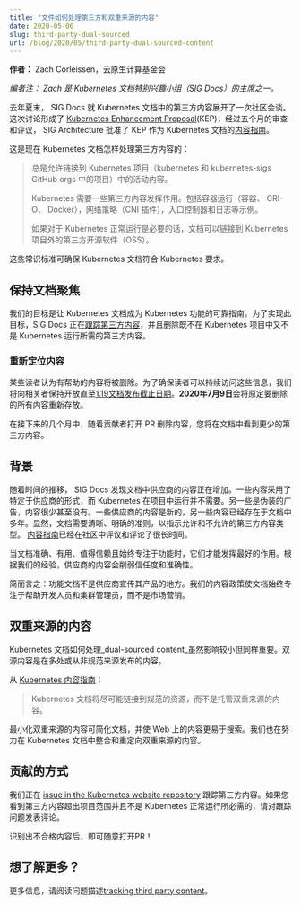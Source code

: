 ```yaml
---
title: "文件如何处理第三方和双重来源的内容"
date: 2020-05-06
slug: third-party-dual-sourced
url: /blog/2020/05/third-party-dual-sourced-content
---
```

<!--
title: "How Docs Handle Third Party and Dual Sourced Content"
date: 2020-05-06
slug: third-party-dual-sourced
url: /blog/2020/05/third-party-dual-sourced-content
-->

<!--
**Author:** Zach Corleissen, Cloud Native Computing Foundation

*Editor's note: Zach is one of the chairs for the Kubernetes documentation special interest group (SIG Docs).*
-->
**作者：** Zach Corleissen，云原生计算基金会

*编者注： Zach 是 Kubernetes 文档特别兴趣小组（SIG Docs）的主席之一。*

<!--
Late last summer, SIG Docs started a community conversation about third party content in Kubernetes docs. This conversation became a [Kubernetes Enhancement Proposal](https://github.com/kubernetes/enhancements/pull/1327) (KEP) and, after five months for review and comment, SIG Architecture approved the KEP as a [content guide](/docs/contribute/style/content-guide/) for Kubernetes docs.
-->
去年夏末， SIG Docs 就 Kubernetes 文档中的第三方内容展开了一次社区会谈。这次讨论形成了 [Kubernetes Enhancement Proposal](https://github.com/kubernetes/enhancements/pull/1327)(KEP)，经过五个月的审查和评议， SIG Architecture 批准了 KEP 作为 Kubernetes 文档的[内容指南](/docs/contribute/style/content-guide/)。

<!--
Here's how Kubernetes docs handle third party content now:
-->
这是现在 Kubernetes 文档怎样处理第三方内容的：

<!--
> Links to active content in the Kubernetes project (projects in the kubernetes and kubernetes-sigs GitHub orgs) are always allowed.
>
> Kubernetes requires some third party content to function. Examples include container runtimes (containerd, CRI-O, Docker), networking policy (CNI plugins), Ingress controllers, and logging.
>
> Docs can link to third party open source software (OSS) outside the Kubernetes project if it’s necessary for Kubernetes to function.
-->
> 总是允许链接到 Kubernetes 项目（kubernetes 和 kubernetes-sigs GitHub orgs 中的项目）中的活动内容。
>
> Kubernetes 需要一些第三方内容发挥作用。包括容器运行（容器、 CRI-O、 Docker），网络策略（CNI 插件），入口控制器和日志等示例。
>
> 如果对于 Kubernetes 正常运行是必要的话，文档可以链接到 Kubernetes 项目外的第三方开源软件（OSS）。

<!--
These common sense guidelines make sure that Kubernetes docs document Kubernetes.
-->
这些常识标准可确保 Kubernetes 文档符合 Kubernetes 要求。

<!--
## Keeping the docs focused
-->
## 保持文档聚焦

<!--
Our goal is for Kubernetes docs to be a trustworthy guide to Kubernetes features. To achieve this goal, SIG Docs is [tracking third party content](https://github.com/kubernetes/website/issues/20232) and removing any third party content that isn't both in the Kubernetes project _and_ required for Kubernetes to function.
-->
我们的目标是让 Kubernetes 文档成为 Kubernetes 功能的可靠指南。为了实现此目标，SIG Docs 正在[跟踪第三方内容](https://github.com/kubernetes/website/issues/20232)，并且删除既不在 Kubernetes 项目中又不是 Kubernetes 运行所需的第三方内容。

<!--
### Re-homing content
-->
### 重新定位内容

<!--
Some content will be removed that readers may find helpful. To make sure readers have continous access to information, we're giving stakeholders until the [1.19 release deadline for docs](https://github.com/kubernetes/sig-release/tree/master/releases/release-1.19), **July 9th, 2020** to re-home any content slated for removal.
-->
某些读者认为有帮助的内容将被删除。为了确保读者可以持续访问这些信息，我们将向相关者保持开放直至[1.19文档发布截止日期](https://github.com/kubernetes/sig-release/tree/master/releases/release-1.19)。**2020年7月9日**会将原定要删除的所有内容重新存放。

<!--
Over the next few months you'll see less third party content in the docs as contributors open PRs to remove content.
-->
在接下来的几个月中，随着贡献者打开 PR 删除内容，您将在文档中看到更少的第三方内容。

<!--
## Background

Over time, SIG Docs observed increasing vendor content in the docs. Some content took the form of vendor-specific implementations that aren't required for Kubernetes to function in-project. Other content was thinly-disguised advertising with minimal to no feature content. Some vendor content was new; other content had been in the docs for years. It became clear that the docs needed clear, well-bounded guidelines for what kind of third party content is and isn't allowed. The [content guide](https://kubernetes.io/docs/contribute/content-guide/) emerged from an extensive period for review and comment from the community.
-->
## 背景

随着时间的推移， SIG Docs 发现文档中供应商的内容正在增加。一些内容采用了特定于供应商的形式，而 Kubernetes 在项目中运行并不需要。另一些是伪装的广告，内容很少甚至没有。一些供应商的内容是新的，另一些内容已经存在于文档中多年。显然，文档需要清晰、明确的准则，以指示允许和不允许的第三方内容类型。 [内容指南](https://kubernetes.io/docs/contribute/content-guide/)已经在社区中评议和评论了很长时间。

<!--
Docs work best when they're accurate, helpful, trustworthy, and remain focused on features. In our experience, vendor content dilutes trust and accuracy. 
-->
当文档准确、有用、值得信赖且始终专注于功能时，它们才能发挥最好的作用。根据我们的经验，供应商的内容会削弱信任度和准确性。

<!--
Put simply: feature docs aren't a place for vendors to advertise their products. Our content policy keeps the docs focused on helping developers and cluster admins, not on marketing.
-->
简而言之：功能文档不是供应商宣传其产品的地方。我们的内容政策使文档始终专注于帮助开发人员和集群管理员，而不是市场营销。

<!--
## Dual sourced content
-->
## 双重来源的内容

<!--
Less impactful but also important is how Kubernetes docs handle _dual-sourced content_. Dual-sourced content is content published in more than one location, or from a non-canonical source.
-->
Kubernetes 文档如何处理_dual-sourced content_虽然影响较小但同样重要。双源内容是在多处或从非规范来源发布的内容。

<!--
From the [Kubernetes content guide](https://kubernetes.io/docs/contribute/style/content-guide/#dual-sourced-content):
-->
从 [Kubernetes 内容指南](https://kubernetes.io/docs/contribute/style/content-guide/#dual-sourced-content)：

<!--
> Wherever possible, Kubernetes docs link to canonical sources instead of hosting dual-sourced content.
-->
>Kubernetes 文档将尽可能链接到规范的资源，而不是托管双重来源的内容。

<!--
Minimizing dual-sourced content streamlines the docs and makes content across the Web more searchable. We're working to consolidate and redirect dual-sourced content in the Kubernetes docs as well.
-->
最小化双重来源的内容可简化文档，并使 Web 上的内容更易于搜索。我们也在努力在 Kubernetes 文档中整合和重定向双重来源的内容。

<!--
## Ways to contribute
-->
## 贡献的方式

<!--
We're tracking third-party content in an [issue in the Kubernetes website repository](https://github.com/kubernetes/website/issues/20232). If you see third party content that's out of project and isn't required for Kubernetes to function, please comment on the tracking issue. 
-->
我们正在 [issue in the Kubernetes website repository](https://github.com/kubernetes/website/issues/20232) 跟踪第三方内容。如果您看到第三方内容超出项目范围并且不是 Kubernetes 正常运行所必需的，请对跟踪问题发表评论。

<!--
Feel free to open a PR that removes non-conforming content once you've identified it!
-->
识别出不合格内容后，即可随意打开PR！

<!--
## Want to know more?
-->
## 想了解更多？

<!--
For more information, read the issue description for [tracking third party content](https://github.com/kubernetes/website/issues/20232). 
-->
更多信息，请阅读问题描述[tracking third party content](https://github.com/kubernetes/website/issues/20232)。
